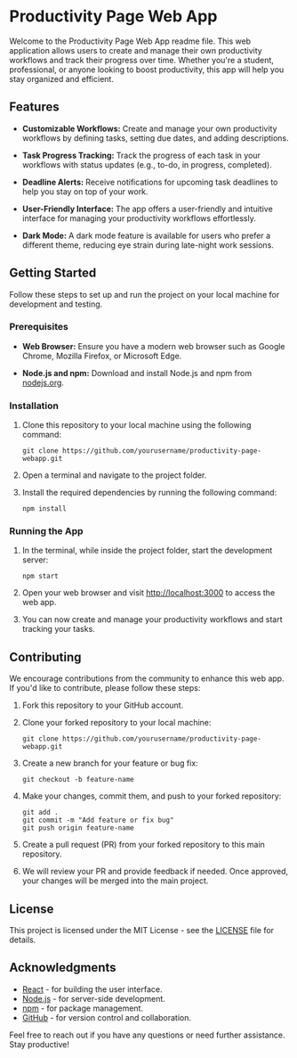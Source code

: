 # Productivity Page Web App

Welcome to the Productivity Page Web App readme file. This web application allows users to create and manage their own productivity workflows and track their progress over time. Whether you're a student, professional, or anyone looking to boost productivity, this app will help you stay organized and efficient.

## Features

- **Customizable Workflows:** Create and manage your own productivity workflows by defining tasks, setting due dates, and adding descriptions.

- **Task Progress Tracking:** Track the progress of each task in your workflows with status updates (e.g., to-do, in progress, completed).

- **Deadline Alerts:** Receive notifications for upcoming task deadlines to help you stay on top of your work.

- **User-Friendly Interface:** The app offers a user-friendly and intuitive interface for managing your productivity workflows effortlessly.

- **Dark Mode:** A dark mode feature is available for users who prefer a different theme, reducing eye strain during late-night work sessions.

## Getting Started

Follow these steps to set up and run the project on your local machine for development and testing.

### Prerequisites

- **Web Browser:** Ensure you have a modern web browser such as Google Chrome, Mozilla Firefox, or Microsoft Edge.

- **Node.js and npm:** Download and install Node.js and npm from [nodejs.org](https://nodejs.org/).

### Installation

1. Clone this repository to your local machine using the following command:

   ```
   git clone https://github.com/yourusername/productivity-page-webapp.git
   ```

2. Open a terminal and navigate to the project folder.

3. Install the required dependencies by running the following command:

   ```
   npm install
   ```

### Running the App

1. In the terminal, while inside the project folder, start the development server:

   ```
   npm start
   ```

2. Open your web browser and visit [http://localhost:3000](http://localhost:3000) to access the web app.

3. You can now create and manage your productivity workflows and start tracking your tasks.

## Contributing

We encourage contributions from the community to enhance this web app. If you'd like to contribute, please follow these steps:

1. Fork this repository to your GitHub account.

2. Clone your forked repository to your local machine:

   ```
   git clone https://github.com/yourusername/productivity-page-webapp.git
   ```

3. Create a new branch for your feature or bug fix:

   ```
   git checkout -b feature-name
   ```

4. Make your changes, commit them, and push to your forked repository:

   ```
   git add .
   git commit -m "Add feature or fix bug"
   git push origin feature-name
   ```

5. Create a pull request (PR) from your forked repository to this main repository.

6. We will review your PR and provide feedback if needed. Once approved, your changes will be merged into the main project.

## License

This project is licensed under the MIT License - see the [LICENSE](LICENSE) file for details.

## Acknowledgments

- [React](https://reactjs.org/) - for building the user interface.
- [Node.js](https://nodejs.org/) - for server-side development.
- [npm](https://www.npmjs.com/) - for package management.
- [GitHub](https://github.com/) - for version control and collaboration.

Feel free to reach out if you have any questions or need further assistance. Stay productive!
